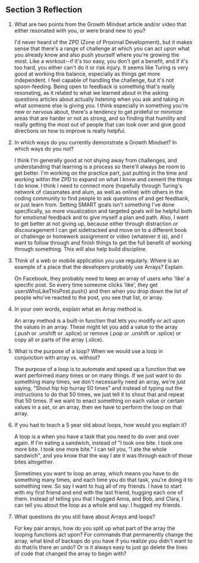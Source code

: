 ## Section 3 Reflection

1. What are two points from the Growth Mindset article and/or video that either resonated with you, or were brand new to you?

    I'd never heard of the ZPD (Zone of Proximal Development), but it makes sense that there's a range of challenge at which you can act upon what you already know and also push yourself where you're growing the most. Like a workout--if it's too easy, you don't get a benefit, and if it's too hard, you either can't do it or risk injury. It seems like Turing is very good at working this balance, especially as things get more independent. I feel capable of handling the challenge, but it's not spoon-feeding. Being open to feedback is something that's really resonating, as it related to what we learned about in the asking questions articles about actually listening when you ask and taking in what someone else is giving you. I think especially in something you're new or nervous about, there's a tendency to get prideful or minimize areas that are harder or not as strong, and so finding that humility and really getting the most out of people that can look over and give good directions on how to improve is really helpful.

1. In which ways do you currently demonstrate a Growth Mindset? In which ways do you _not_?

    I think I'm generally good at not shying away from challenges, and understanding that learning is a process so there'll always be room to get better. I'm working on the practice part, just putting in the time and working within the ZPD to expand on what I know and cement the things I do know. I think I need to connect more (hopefully through Turing's network of classmates and alum, as well as online) with others in the coding community to find people to ask questions of and get feedback, or just learn from. Setting SMART goals isn't something I've done specifically, so more visualization and targeted goals will be helpful both for emotional feedback and to give myself a plan and path. Also, I want to get better at not giving up, because either through distraction or discouragement I can get sidetracked and move on to a different book or challenge or homework assignment or video (whatever it is), and I want to follow through and finish things to get the full benefit of working through something. This will also help build discipline.

1. Think of a web or mobile application you use regularly. Where is an example of a place that the developers probably use Arrays? Explain.

    On Facebook, they probably need to keep an array of users who 'like' a specific post. So every time someone clicks 'like', they get usersWhoLikeThisPost.push() and then when you drop down the list of people who've reacted to the post, you see that list, or array.

1. In your own words, explain what an Array method is.

    An array method is a built-in function that lets you modify or act upon the values in an array. These might let you add a value to the array (.push or .unshift or .splice) or remove (.pop or .unshift or .splice) or copy all or parts of the array (.slice).

1. What is the purpose of a loop? When we would use a loop in conjunction with array vs. without?

   The purpose of a loop is to automate and speed up a function that we want performed many times or on many things. If we just want to do something many times, we don't necessarily need an array, we're just saying, "Shout hip hip hurray 50 times" and instead of typing out the instructions to do that 50 times, we just tell it to shout that and repeat that 50 times. If we want to enact something on each value or certain values in a set, or an array, then we have to perform the loop on that array.

1. If you had to teach a 5 year old about loops, how would you explain it?

   A loop is a when you have a task that you need to do over and over again. If I'm eating a sandwich, instead of "I took one bite. I took one more bite. I took one more bite." I can tell you, "I ate the whole sandwich", and you know that the way I ate it was through each of those bites altogether.

   Sometimes you want to loop an array, which means you have to do something many times, and each time you do that task, you're doing it to something new. So say I want to hug all of my friends. I have to start with my first friend and end with the last friend, hugging each one of them. Instead of telling you that I hugged Anna, and Bob, and Clara, I can tell you about the loop as a whole and say: I hugged my friends.

1. What questions do you still have about Arrays and loops?

    For key pair arrays, how do you split up what part of the array the looping functions act upon?
    For commands that permanently change the array, what kind of backups do you have if you realize you didn't want to do that/is there an undo? Or is it always easy to just go delete the lines of code that changed the array to begin with?
    
